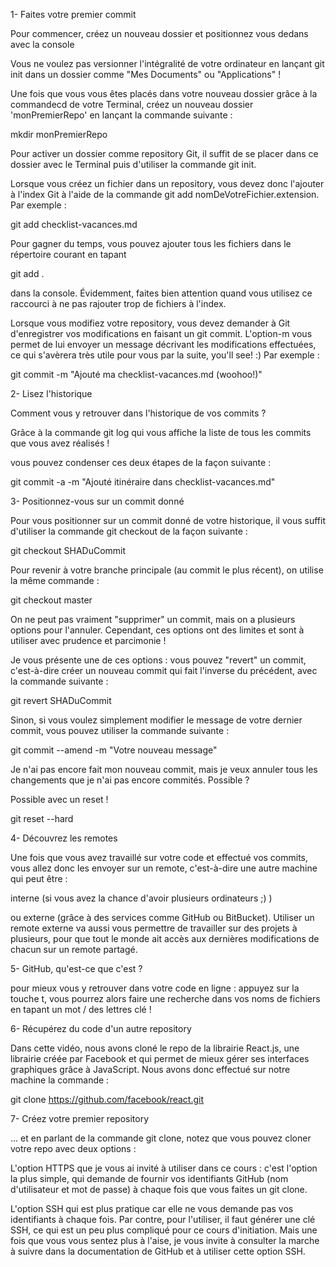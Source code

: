 1- Faites votre premier commit

Pour commencer, créez un nouveau dossier et positionnez vous dedans avec la console

Vous ne voulez pas versionner l'intégralité de votre ordinateur en lançant  git init dans un dossier comme "Mes Documents" ou "Applications" !

Une fois que vous vous êtes placés dans votre nouveau dossier grâce à la commandecd de votre Terminal, créez un nouveau dossier 'monPremierRepo' en lançant la commande suivante : 

mkdir monPremierRepo

Pour activer un dossier comme repository Git, il suffit de se placer dans ce dossier avec le Terminal puis d'utiliser la commande git init. 

Lorsque vous créez un fichier dans un repository, vous devez donc l'ajouter à l'index Git à l'aide de la commande git add nomDeVotreFichier.extension. Par exemple :

git add checklist-vacances.md

Pour gagner du temps, vous pouvez ajouter tous les fichiers dans le répertoire courant en tapant

git add .

dans la console. Évidemment, faites bien attention quand vous utilisez ce raccourci à ne pas rajouter trop de fichiers à l'index.

Lorsque vous modifiez votre repository, vous devez demander à Git d'enregistrer vos modifications en faisant un git commit. L'option-m vous permet de lui envoyer un message décrivant les modifications effectuées, ce qui s'avèrera très utile pour vous par la suite, you'll see! :) Par exemple : 

git commit -m "Ajouté ma checklist-vacances.md (woohoo!)"

2- Lisez l'historique

Comment vous y retrouver dans l'historique de vos commits ?

Grâce à la commande  git log qui vous affiche la liste de tous les commits que vous avez réalisés !

vous pouvez condenser ces deux étapes de la façon suivante : 

git commit -a -m "Ajouté itinéraire dans checklist-vacances.md"

3- Positionnez-vous sur un commit donné

Pour vous positionner sur un commit donné de votre historique, il vous suffit d'utiliser la commande git checkout de la façon suivante : 

git checkout SHADuCommit

Pour revenir à votre branche principale (au commit le plus récent), on utilise la même commande : 

git checkout master


On ne peut pas vraiment "supprimer" un commit, mais on a plusieurs options pour l'annuler. Cependant, ces options ont des limites et sont à utiliser avec prudence et parcimonie !

Je vous présente une de ces options : vous pouvez "revert" un commit, c'est-à-dire créer un nouveau commit qui fait l'inverse du précédent, avec la commande suivante :

git revert SHADuCommit

Sinon, si vous voulez simplement modifier le message de votre dernier commit, vous pouvez utiliser la commande suivante :

git commit --amend -m "Votre nouveau message"


Je n'ai pas encore fait mon nouveau commit, mais je veux annuler tous les changements que je n'ai pas encore commités. Possible ?

 Possible avec un reset !

git reset --hard

4- Découvrez les remotes

Une fois que vous avez travaillé sur votre code et effectué vos commits, vous allez donc les envoyer sur un remote, c'est-à-dire une autre machine qui peut être : 

interne (si vous avez la chance d'avoir plusieurs ordinateurs ;) )

ou externe (grâce à des services comme GitHub ou BitBucket). Utiliser un remote externe va aussi vous permettre de travailler sur des projets à plusieurs, pour que tout le monde ait accès aux dernières modifications de chacun sur un remote partagé. 

5- GitHub, qu'est-ce que c'est ?

pour mieux vous y retrouver dans votre code en ligne : appuyez sur la touche t, vous pourrez alors faire une recherche dans vos noms de fichiers en tapant un mot / des lettres clé ! 

6- Récupérez du code d'un autre repository

Dans cette vidéo, nous avons cloné le repo de la librairie React.js, une librairie créée par Facebook et qui permet de mieux gérer ses interfaces graphiques grâce à JavaScript. Nous avons donc effectué sur notre machine la commande :

git clone https://github.com/facebook/react.git

7- Créez votre premier repository

... et en parlant de la commande git clone, notez que vous pouvez cloner votre repo avec deux options : 

L'option HTTPS que je vous ai  invité à utiliser dans ce cours : c'est l'option la plus simple, qui demande de fournir vos identifiants GitHub (nom d'utilisateur et mot de passe) à chaque fois que vous faites un git clone. 

L'option SSH qui est plus pratique car elle ne vous demande pas vos identifiants à chaque fois. Par contre, pour l'utiliser, il faut générer une clé SSH, ce qui est un peu plus compliqué pour ce cours d'initiation. Mais une fois que vous vous sentez plus à l'aise, je vous invite à consulter la marche à suivre dans la documentation de GitHub et à utiliser cette option SSH. 



